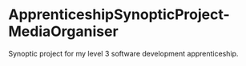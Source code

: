 # ApprenticeshipSynopticProject-MediaOrganiser
Synoptic project for my level 3 software development apprenticeship.
